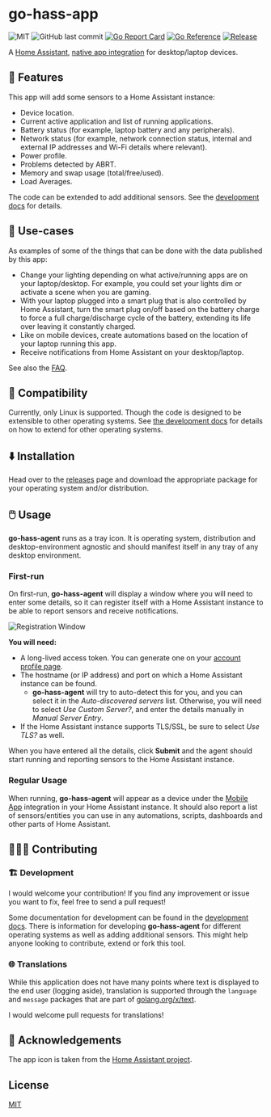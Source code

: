 # go-hass-app

![MIT](https://img.shields.io/github/license/joshuar/go-hass-agent)
![GitHub last commit](https://img.shields.io/github/last-commit/joshuar/go-hass-agent)
[![Go Report Card](https://goreportcard.com/badge/github.com/joshuar/go-hass-agent?style=flat-square)](https://goreportcard.com/report/github.com/joshuar/go-hass-agent)
[![Go Reference](https://pkg.go.dev/badge/github.com/joshuar/go-hass-agent.svg)](https://pkg.go.dev/github.com/joshuar/go-hass-agent)
[![Release](https://img.shields.io/github/release/joshuar/go-hass-agent?style=flat-square)](https://github.com/joshuar/go-hass-agent/releases/latest)

A [Home Assistant](https://www.home-assistant.io/), [native app
integration](https://developers.home-assistant.io/docs/api/native-app-integration)
for desktop/laptop devices.

## 🎉 Features

This app will add some sensors to a Home Assistant instance:

- Device location.
- Current active application and list of running applications.
- Battery status (for example, laptop battery and any peripherals).
- Network status (for example, network connection status, internal and external
  IP addresses and Wi-Fi details where relevant).
- Power profile.
- Problems detected by ABRT.
- Memory and swap usage (total/free/used).
- Load Averages.

The code can be extended to add additional sensors. See the [development
docs](docs/development.md) for details.

## 🤔 Use-cases

As examples of some of the things that can be done with the data published by this app:

- Change your lighting depending on what active/running apps are on your
  laptop/desktop. For example, you could set your lights dim or activate a scene
  when you are gaming.
- With your laptop plugged into a smart plug that is also controlled by Home
  Assistant, turn the smart plug on/off based on the battery charge to
  force a full charge/discharge cycle of the battery, extending its life over
  leaving it constantly charged.
- Like on mobile devices, create automations based on the location of your
  laptop running this app.
- Receive notifications from Home Assistant on your desktop/laptop.

See also the [FAQ](docs/faq.md).

## 🤝 Compatibility

Currently, only Linux is supported. Though the code is designed to be extensible
to other operating systems. See [the development docs](docs/development.md) for
details on how to extend for other operating systems.

## ⬇️ Installation

Head over to the [releases](https://github.com/joshuar/go-hass-agent/releases)
page and download the appropriate package for your operating system and/or
distribution.

## 🖱️ Usage

**go-hass-agent** runs as a tray icon. It is operating system, distribution and
desktop-environment agnostic and should manifest itself in any tray of any
desktop environment.

### First-run

On first-run, **go-hass-agent** will display a window where you will need to enter
some details, so it can register itself with a Home Assistant instance to be
able to report sensors and receive notifications.

![Registration Window](docs/agent/registration.png)

**You will need:**

- A long-lived access token. You can generate one on your [account profile
  page](https://www.home-assistant.io/docs/authentication/#your-account-profile).
- The hostname (or IP address) and port on which a Home Assistant instance
  can be found.
  - **go-hass-agent** will try to auto-detect this for you, and you can select it in
  the *Auto-discovered servers* list. Otherwise, you will need to select *Use
  Custom Server?*, and enter the details manually in *Manual Server Entry*.
- If the Home Assistant instance supports TLS/SSL, be sure to select
  *Use TLS?* as well.

When you have entered all the details, click **Submit** and the agent should
start running and reporting sensors to the Home Assistant instance.

### Regular Usage

When running, **go-hass-agent** will appear as a device under the [Mobile
App](https://www.home-assistant.io/integrations/mobile_app) integration in your
Home Assistant instance. It should also report a list of sensors/entities you
can use in any automations, scripts, dashboards and other parts of Home
Assistant.

## 🧑‍🤝‍🧑 Contributing

### 🏗️ Development

I would welcome your contribution! If you find any improvement or issue you want
to fix, feel free to send a pull request!

Some documentation for development can be found in
the [development docs](docs/development.md). There is information for developing
**go-hass-agent** for different operating systems as well as adding additional
sensors. This might help anyone looking to contribute, extend or fork this tool.

### 🌐 Translations

While this application does not have many points where text is displayed to
the end user (logging aside), translation is supported through the `language`
and `message` packages that are part of
[golang.org/x/text](https://pkg.go.dev/golang.org/x/text).

I would welcome pull requests for translations!

## 🙌 Acknowledgements

The app icon is taken from the [Home Assistant
project](https://github.com/home-assistant/assets).

## License

[MIT](LICENSE)
